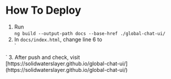 # How To Deploy
1. Run<br>
`
ng build --output-path docs --base-href ./global-chat-ui/
`
2. In `docs/index.html`, change line 6 to<br>
`
<base href="/global-chat-ui/">
`
3. After push and check, visit<br>
[https://solidwaterslayer.github.io/global-chat-ui/](https://solidwaterslayer.github.io/global-chat-ui/)
